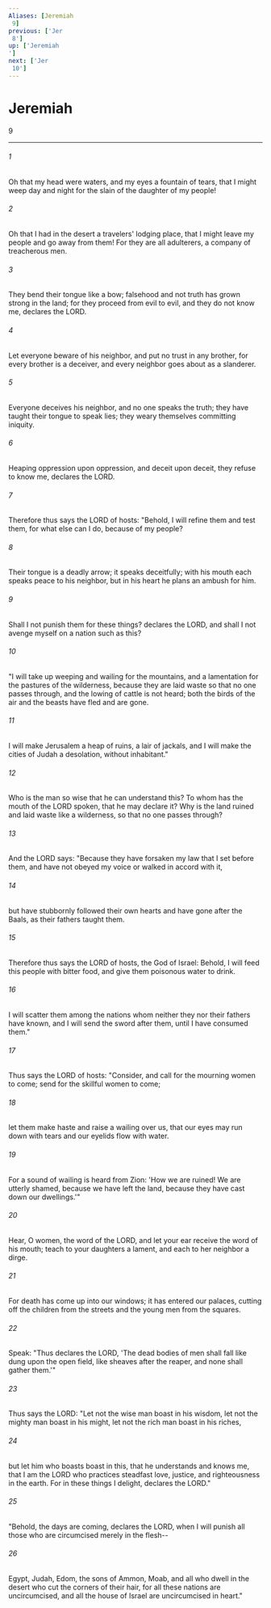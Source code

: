 ```yaml
---
Aliases: [Jeremiah 9]
previous: ['Jer 8']
up: ['Jeremiah']
next: ['Jer 10']
---
```

# Jeremiah 9

***
 

###### 1 
Oh that my head were waters,  and my eyes a fountain of tears,  that I might weep day and night  for the slain of the daughter of my people!   

###### 2 
Oh that I had in the desert  a travelers' lodging place,  that I might leave my people  and go away from them!  For they are all adulterers,  a company of treacherous men.   

###### 3 
They bend their tongue like a bow;  falsehood and not truth has grown strong in the land;  for they proceed from evil to evil,  and they do not know me, declares the LORD.  

###### 4 
Let everyone beware of his neighbor,  and put no trust in any brother,  for every brother is a deceiver,  and every neighbor goes about as a slanderer.   

###### 5 
Everyone deceives his neighbor,  and no one speaks the truth;  they have taught their tongue to speak lies;  they weary themselves committing iniquity.   

###### 6 
Heaping oppression upon oppression, and deceit upon deceit,  they refuse to know me, declares the LORD.  

###### 7 
Therefore thus says the LORD of hosts:  "Behold, I will refine them and test them,  for what else can I do, because of my people?   

###### 8 
Their tongue is a deadly arrow;  it speaks deceitfully;  with his mouth each speaks peace to his neighbor,  but in his heart he plans an ambush for him.   

###### 9 
Shall I not punish them for these things? declares the LORD,  and shall I not avenge myself  on a nation such as this?  

###### 10 
"I will take up weeping and wailing for the mountains,  and a lamentation for the pastures of the wilderness,  because they are laid waste so that no one passes through,  and the lowing of cattle is not heard;  both the birds of the air and the beasts  have fled and are gone.   

###### 11 
I will make Jerusalem a heap of ruins,  a lair of jackals,  and I will make the cities of Judah a desolation,  without inhabitant."  

###### 12 
Who is the man so wise that he can understand this? To whom has the mouth of the LORD spoken, that he may declare it? Why is the land ruined and laid waste like a wilderness, so that no one passes through?  

###### 13 
And the LORD says: "Because they have forsaken my law that I set before them, and have not obeyed my voice or walked in accord with it,  

###### 14 
but have stubbornly followed their own hearts and have gone after the Baals, as their fathers taught them.  

###### 15 
Therefore thus says the LORD of hosts, the God of Israel: Behold, I will feed this people with bitter food, and give them poisonous water to drink.  

###### 16 
I will scatter them among the nations whom neither they nor their fathers have known, and I will send the sword after them, until I have consumed them."  

###### 17 
Thus says the LORD of hosts:  "Consider, and call for the mourning women to come;  send for the skillful women to come;   

###### 18 
let them make haste and raise a wailing over us,  that our eyes may run down with tears  and our eyelids flow with water.   

###### 19 
For a sound of wailing is heard from Zion:  'How we are ruined!  We are utterly shamed,  because we have left the land,  because they have cast down our dwellings.'"  

###### 20 
Hear, O women, the word of the LORD,  and let your ear receive the word of his mouth;  teach to your daughters a lament,  and each to her neighbor a dirge.   

###### 21 
For death has come up into our windows;  it has entered our palaces,  cutting off the children from the streets  and the young men from the squares.   

###### 22 
Speak: "Thus declares the LORD,  'The dead bodies of men shall fall  like dung upon the open field,  like sheaves after the reaper,  and none shall gather them.'"  

###### 23 
Thus says the LORD: "Let not the wise man boast in his wisdom, let not the mighty man boast in his might, let not the rich man boast in his riches,  

###### 24 
but let him who boasts boast in this, that he understands and knows me, that I am the LORD who practices steadfast love, justice, and righteousness in the earth. For in these things I delight, declares the LORD."  

###### 25 
"Behold, the days are coming, declares the LORD, when I will punish all those who are circumcised merely in the flesh--  

###### 26 
Egypt, Judah, Edom, the sons of Ammon, Moab, and all who dwell in the desert who cut the corners of their hair, for all these nations are uncircumcised, and all the house of Israel are uncircumcised in heart."
